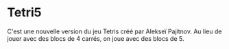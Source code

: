 # Tetri5
C'est une nouvelle version du jeu Tetris créé par Alekseï Pajitnov. Au lieu de jouer avec des blocs de 4 carrés, on joue avec des blocs de 5.
